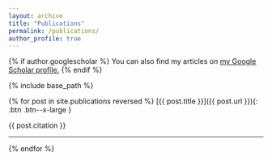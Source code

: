 ```yaml
---
layout: archive
title: "Publications"
permalink: /publications/
author_profile: true
---
```


{% if author.googlescholar %}
  You can also find my articles on <u><a href="{{author.googlescholar}}">my Google Scholar profile</a>.</u>
{% endif %}

{% include base_path %}

{% for post in site.publications reversed %}
  [{{ post.title }}]({{ post.url }}){: .btn .btn--x-large  }

  {{ post.citation }}

  ---

{% endfor %}
